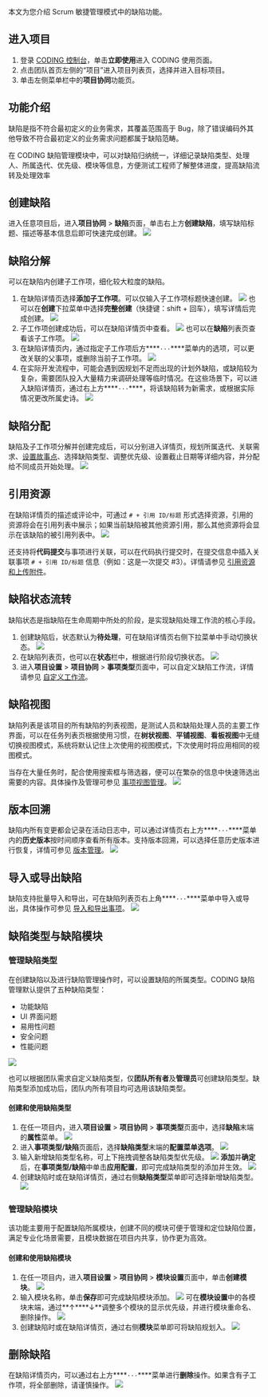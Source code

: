 本文为您介绍 Scrum 敏捷管理模式中的缺陷功能。

## 进入项目
1. 登录 [CODING 控制台](https://console.cloud.tencent.com/coding)，单击**立即使用**进入 CODING 使用页面。
2. 点击团队首页左侧的“项目”进入项目列表页，选择并进入目标项目。
3. 单击左侧菜单栏中的**项目协同**功能页。 

## 功能介绍

缺陷是指不符合最初定义的业务需求，其覆盖范围高于 Bug，除了错误编码外其他导致不符合最初定义的业务需求问题都属于缺陷范畴。

在 CODING 缺陷管理模块中，可以对缺陷归纳统一，详细记录缺陷类型、处理人、所属迭代、优先级、模块等信息，方便测试工程师了解整体进度，提高缺陷流转及处理效率

## 创建缺陷[](#create)

进入任意项目后，进入**项目协同** > **缺陷**页面，单击右上方**创建缺陷**，填写缺陷标题、描述等基本信息后即可快速完成创建。
![](https://main.qcloudimg.com/raw/d0548a666f9c4cfdf1b54b3ef646168b.png)

## 缺陷分解[](#decompose)

可以在缺陷内创建子工作项，细化较大粒度的缺陷。

1. 在缺陷详情页选择**添加子工作项**。可以仅输入子工作项标题快速创建。
![](https://main.qcloudimg.com/raw/b0fd2236ca7f9b2780225e1e333f86c8.png)
也可以在**创建**下拉菜单中选择**完整创建**（快捷键：shift + 回车），填写详情后完成创建。
![](https://main.qcloudimg.com/raw/008ab4b706bd6eca55e06c98e835faba.png)
2. 子工作项创建成功后，可以在缺陷详情页中查看。
![](https://main.qcloudimg.com/raw/5f57e0da63f1cd23ab151b37108909b2.png)
也可以在**缺陷**列表页查看该子工作项。
![](https://main.qcloudimg.com/raw/fdd97246a1699cec067846139e48caf7.png)
3. 在缺陷详情页内，通过指定子工作项后方****`···`****菜单内的选项，可以更改关联的父事项，或删除当前子工作项。
![](https://main.qcloudimg.com/raw/70acda4bce60f7934ab47f35dfbc3b92.png)
4. 在实际开发流程中，可能会遇到因规划不足而出现的计划外缺陷，或缺陷较为复杂，需要团队投入大量精力来调研处理等临时情况。在这些场景下，可以进入缺陷详情页，通过右上方****`···`****，将该缺陷转为新需求，或根据实际情况更改所属史诗。
![](https://main.qcloudimg.com/raw/2d9d97be736ff3a6fb86d77b04dc49c7.png)

## 缺陷分配[](#allocate)

缺陷及子工作项分解并创建完成后，可以分别进入详情页，规划所属迭代、关联需求、[设置故事点](https://cloud.tencent.com/document/product/1113/58816)、选择缺陷类型、调整优先级、设置截止日期等详细内容，并分配给不同成员开始处理。
![](https://main.qcloudimg.com/raw/b4707c45b4c7b61f54465a29678d4937.png)

## 引用资源[](#references)

在缺陷详情页的描述或评论中，可通过 `# + 引用 ID/标题` 形式选择资源，引用的资源将会在引用列表中展示；如果当前缺陷被其他资源引用，那么其他资源将会显示在该缺陷的被引用列表中。
![](https://main.qcloudimg.com/raw/fc6a709913f54307f2218deddef1f2bc.png)

还支持将**代码提交**与事项进行关联，可以在代码执行提交时，在提交信息中插入关联事项 `# + 引用 ID/标题` 信息（例如：这是一次提交 #3）。详情请参见 [引用资源和上传附件](https://cloud.tencent.com/document/product/1113/58824)。


## 缺陷状态流转[](#status)

缺陷状态是指缺陷在生命周期中所处的阶段，是实现缺陷处理工作流的核心手段。

1. 创建缺陷后，状态默认为**待处理**，可在缺陷详情页右侧下拉菜单中手动切换状态。
![](https://main.qcloudimg.com/raw/093fa76fffaf646e1036b262e6630899.png)
2. 在缺陷列表页，也可以在**状态**栏中，根据进行阶段切换状态。
![](https://main.qcloudimg.com/raw/044b8179fff3b06f832f657a73839e63.png)
3. 进入**项目设置** > **项目协同** > **事项类型**页面中，可以自定义缺陷工作流，详情请参见 [自定义工作流](https://cloud.tencent.com/document/product/1113/58822)。

## 缺陷视图[](#view)

缺陷列表是该项目的所有缺陷的列表视图，是测试人员和缺陷处理人员的主要工作界面，可以在任务列表页根据使用习惯，在**树状视图**、**平铺视图**、**看板视图**中无缝切换视图模式，系统将默认记住上次使用的视图模式，下次使用时将应用相同的视图模式。

当存在大量任务时，配合使用搜索框与筛选器，便可以在繁杂的信息中快速筛选出需要的内容。具体操作及管理可参见 [事项视图管理](https://cloud.tencent.com/document/product/1113/58827)。
![](https://main.qcloudimg.com/raw/6c4183b15e9ead6e2770dfd7af06e399.png)

## 版本回溯[](#backdate)

缺陷内所有变更都会记录在活动日志中，可以通过详情页右上方****`···`****菜单内的**历史版本**按时间顺序查看所有版本。支持版本回溯，可以选择任意历史版本进行恢复，详情可参见 [版本管理](https://cloud.tencent.com/document/product/1113/58825)。
![](https://main.qcloudimg.com/raw/aae7e53cb54aa487bef5eeb91d105768.png)

## 导入或导出缺陷[](#import)

缺陷支持批量导入和导出，可在缺陷列表页右上角****`···`****菜单中导入或导出，具体操作可参见 [导入和导出事项](https://cloud.tencent.com/document/product/1113/58819)。
![](https://main.qcloudimg.com/raw/c84eafa218d2314b8c79575c6836f2e0.png)

## 缺陷类型与缺陷模块[](#type&module)

### 管理缺陷类型[](#type)

在创建缺陷以及进行缺陷管理操作时，可以设置缺陷的所属类型。CODING 缺陷管理默认提供了五种缺陷类型：
-   功能缺陷
-   UI 界面问题
-   易用性问题
-   安全问题
-   性能问题

![](https://main.qcloudimg.com/raw/cd8925deb3e2690a928b4ab66523cf56.png)

也可以根据团队需求自定义缺陷类型，仅**团队所有者**及**管理员**可创建缺陷类型。缺陷类型添加成功后，团队内所有项目均可选用该缺陷类型。

#### 创建和使用缺陷类型[](#type-create)

1. 在任一项目内，进入**项目设置** > **项目协同** > **事项类型**页面中，选择**缺陷**末端的**属性**菜单。
![](https://main.qcloudimg.com/raw/47a901dda98b0b0429e8ef4b831f3f9f.png)
2. 进入**事项类型/缺陷**页面后，选择**缺陷类型**末端的**配置菜单选项**。
![](https://main.qcloudimg.com/raw/4f1a844ed3d4cd80d550ebba84ba956e.png)
3. 输入新增缺陷类型名称，可上下拖拽调整各缺陷类型优先级。
![](https://main.qcloudimg.com/raw/e4d35b37e42cf39bae2b071e3f20bb70.png)
**添加**并**确定**后，在**事项类型/缺陷**中单击**应用配置**，即可完成缺陷类型的添加并生效。
![](https://main.qcloudimg.com/raw/87e796ed54d1a4664dd8ce2c82c9a136.png)
4. 创建缺陷时或在缺陷详情页，通过右侧**缺陷类型**菜单即可选择新增缺陷类型。
![](https://main.qcloudimg.com/raw/4a2a5b6e271248ef9ac9b3f9eb55dc74.png)

### 管理缺陷模块[](#module)

该功能主要用于配置缺陷所属模块，创建不同的模块可便于管理和定位缺陷位置，满足专业化场景需要，且模块数据在项目内共享，协作更为高效。

#### 创建和使用缺陷模块[](#module-create)

1. 在任一项目内，进入**项目设置** > **项目协同** > **模块设置**页面中，单击**创建模块**。
![](https://main.qcloudimg.com/raw/245a9469d717654502de9d480679c175.png)
2. 输入模块名称，单击**保存**即可完成缺陷模块添加。
![](https://main.qcloudimg.com/raw/243a779cac7aac2b1d5bb90f9e9b931a.png)
可在**模块设置**中的各模块末端，通过**↑****↓**调整多个模块的显示优先级，并进行模块重命名、删除操作。
![](https://main.qcloudimg.com/raw/47b0415b6dab56782b35faf1ba0ccf99.png)
3. 创建缺陷时或在缺陷详情页，通过右侧**模块**菜单即可将缺陷规划入。
![](https://main.qcloudimg.com/raw/c2963a8b2bd4b6201d74f907be47a92c.png)

## 删除缺陷[](#delete)

在缺陷详情页内，可以通过右上方****`···`****菜单进行**删除**操作。如果含有子工作项，将全部删除，请谨慎操作。
![](https://main.qcloudimg.com/raw/04138f64cc5aafa762a273678aa0491f.png)
